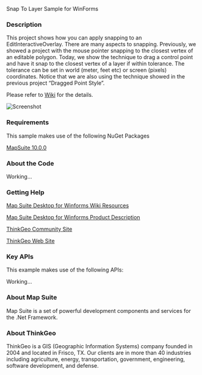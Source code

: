 Snap To Layer Sample for WinForms

### Description

This project shows how you can apply snapping to an EditInteractiveOverlay. There are many aspects to snapping. Previously, we showed a project with the mouse pointer snapping to the closest vertex of an editable polygon. Today, we show the technique to drag a control point and have it snap to the closest vertex of a layer if within tolerance. The tolerance can be set in world (meter, feet etc) or screen (pixels) coordinates. Notice that we are also using the technique showed in the previous project “Dragged Point Style”.

Please refer to [Wiki](http://wiki.thinkgeo.com/wiki/map_suite_desktop_for_winforms) for the details.

![Screenshot](https://github.com/ThinkGeo/SnapToLayerSample-ForWinForms/blob/master/Screenshot.png)

### Requirements
This sample makes use of the following NuGet Packages

[MapSuite 10.0.0](https://www.nuget.org/packages?q=ThinkGeo)

### About the Code

Working...

### Getting Help

[Map Suite Desktop for Winforms Wiki Resources](http://wiki.thinkgeo.com/wiki/map_suite_desktop_for_winforms)

[Map Suite Desktop for Winforms Product Description](https://thinkgeo.com/ui-controls#desktop-platforms)

[ThinkGeo Community Site](http://community.thinkgeo.com/)

[ThinkGeo Web Site](http://www.thinkgeo.com)

### Key APIs
This example makes use of the following APIs:

Working...

### About Map Suite
Map Suite is a set of powerful development components and services for the .Net Framework.

### About ThinkGeo
ThinkGeo is a GIS (Geographic Information Systems) company founded in 2004 and located in Frisco, TX. Our clients are in more than 40 industries including agriculture, energy, transportation, government, engineering, software development, and defense.
